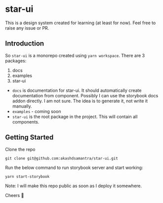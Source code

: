 # star-ui

This is a design system created for learning (at least for now). Feel free to raise any issue or PR.

## Introduction

So `star-ui` is a monorepo created using `yarn workspace`. There are 3 packages:

1. docs
1. examples
1. star-ui

- `docs` is documentation for star-ui. It should automatically create documentation from component. Possibly I can use the storybook docs addon directly. I am not sure. The idea is to generate it, not write it manually.
- `examples` - coming soon
- `star-ui` is the root package in the project. This will contain all components.

## Getting Started

Clone the repo

```
git clone git@github.com:akashdsamantra/star-ui.git
```

Run the below command to run storybook server and start working:

```
yarn start-storybook
```

Note: I will make this repo public as soon as I deploy it somewhere.

Cheers 🍻
